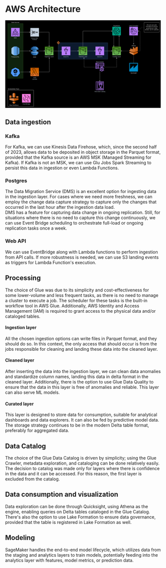 # AWS Architecture
![AWS Architecture](aws-architecture.drawio.png "AWS Architecture")
## Data ingestion

### Kafka
For Kafka, we can use Kinesis Data Firehose, which, since the second half of 2023, allows data to be deposited in object storage in the Parquet format, provided that the Kafka source is an AWS MSK (Managed Streaming for Kafka). If Kafka is not an MSK, we can use Glu Jobs Spark Streaming to persist this data in ingestion or even Lambda Functions.

### Postgres

The Data Migration Service (DMS) is an excellent option for ingesting data in the ingestion layer. For cases where we need more freshness, we can employ the change data capture strategy to capture only the changes that occurred in the last hour after the ingestion data load.  
DMS has a feature for capturing data change in ongoing replication. Still, for situations where there is no need to capture this change continuously, we can use Event Bridge scheduling to orchestrate full-load or ongoing replication tasks once a week.

### Web API
We can use EventBridge along with Lambda functions to perform ingestion from API calls. If more robustness is needed, we can use S3 landing events as triggers for Lambda Function's execution.

## Processing
The choice of Glue was due to its simplicity and cost-effectiveness for some lower-volume and less frequent tasks, as there is no need to manage a cluster to execute a job. The scheduler for these tasks is the built-in workflow tool in AWS Glue. Additionally, AWS Identity and Access Management (IAM) is required to grant access to the physical data and/or cataloged tables.

#### Ingestion layer
All the chosen ingestion options can write files in Parquet format, and they should do so. In this context, the only access that should occur is from the jobs responsible for cleaning and landing these data into the cleaned layer.

#### Cleaned layer
After inserting the data into the ingestion layer, we can clean data anomalies and standardize column names, landing this data in delta format in the cleaned layer. Additionally, there is the option to use Glue Data Quality to ensure that the data in this layer is free of anomalies and reliable. This layer can also serve ML models.

#### Curated layer
This layer is designed to store data for consumption, suitable for analytical dashboards and data explorers. It can also be fed by predictive model data. The storage strategy continues to be in the modern Delta table format, preferably for aggregated data.

## Data Catalog
The choice of the Glue Data Catalog is driven by simplicity; using the Glue Crawler, metadata exploration, and cataloging can be done relatively easily. The decision to catalog was made only for layers where there is confidence in the data and it can be accessed. For this reason, the first layer is excluded from the catalog.

## Data consumption and visualization
Data exploration can be done through Quicksight, using Athena as the engine, enabling queries on Delta tables cataloged in the Glue Catalog. There's also the option to use Lake Formation to ensure data governance, provided that the table is registered in Lake Formation as well.

## Modeling
SageMaker handles the end-to-end model lifecycle, which utilizes data from the staging and analytics layers to train models, potentially feeding into the analytics layer with features, model metrics, or prediction data.
